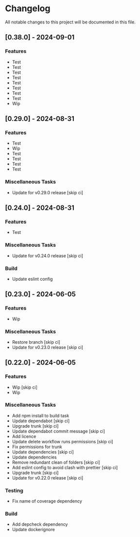# Changelog

All notable changes to this project will be documented in this file.

## [0.38.0] - 2024-09-01

### Features

- Test
- Test
- Test
- Test
- Test
- Test
- Test
- Test
- Wip

## [0.29.0] - 2024-08-31

### Features

- Test
- Wip
- Test
- Test
- Test
- Test

### Miscellaneous Tasks

- Update for v0.29.0 release [skip ci]

## [0.24.0] - 2024-08-31

### Features

- Test

### Miscellaneous Tasks

- Update for v0.24.0 release [skip ci]

### Build

- Update eslint config

## [0.23.0] - 2024-06-05

### Features

- Wip

### Miscellaneous Tasks

- Restore branch [skip ci]
- Update for v0.23.0 release [skip ci]

## [0.22.0] - 2024-06-05

### Features

- Wip [skip ci]
- Wip

### Miscellaneous Tasks

- Add npm install to build task
- Update dependabot [skip ci]
- Upgrade trunk [skip ci]
- Update dependabot commit message [skip ci]
- Add licence
- Update delete workflow runs permissions [skip ci]
- Fix permissions for trunk
- Update dependencies [skip ci]
- Update dependencies
- Remove redundant clean of folders [skip ci]
- Add eslint config to avoid clash with prettier [skip ci]
- Upgrade trunk [skip ci]
- Update for v0.22.0 release [skip ci]

### Testing

- Fix name of coverage dependency

### Build

- Add depcheck dependency
- Update dockerignore

<!-- generated by git-cliff -->
